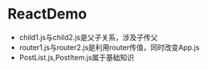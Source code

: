 # ReactDemo
- child1.js与child2.js是父子关系，涉及子传父
- router1.js与router2.js是利用router传值，同时改变App.js
- PostList.js,PostItem.js属于基础知识
